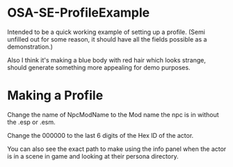# OSA-SE-ProfileExample

Intended to be a quick working example of setting up a profile. (Semi unfilled out for some reason, it should have all the fields possible as a demonstration.)

Also I think it's making a blue body with red hair which looks strange, should generate something more appealing for demo purposes.


# Making a Profile

Change the name of NpcModName to the Mod name the npc is in without the .esp or .esm.

Change the 000000 to the last 6 digits of the Hex ID of the actor. 

You can also see the exact path to make using the info panel when the actor is in a scene in game and looking at their persona directory.
